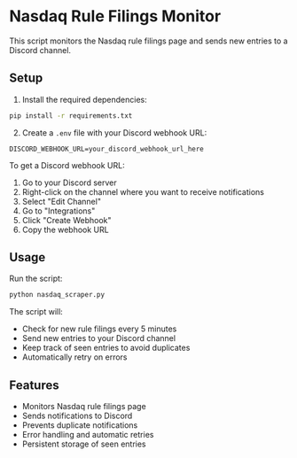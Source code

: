 # Nasdaq Rule Filings Monitor

This script monitors the Nasdaq rule filings page and sends new entries to a Discord channel.

## Setup

1. Install the required dependencies:
```bash
pip install -r requirements.txt
```

2. Create a `.env` file with your Discord webhook URL:
```
DISCORD_WEBHOOK_URL=your_discord_webhook_url_here
```

To get a Discord webhook URL:
1. Go to your Discord server
2. Right-click on the channel where you want to receive notifications
3. Select "Edit Channel"
4. Go to "Integrations"
5. Click "Create Webhook"
6. Copy the webhook URL

## Usage

Run the script:
```bash
python nasdaq_scraper.py
```

The script will:
- Check for new rule filings every 5 minutes
- Send new entries to your Discord channel
- Keep track of seen entries to avoid duplicates
- Automatically retry on errors

## Features

- Monitors Nasdaq rule filings page
- Sends notifications to Discord
- Prevents duplicate notifications
- Error handling and automatic retries
- Persistent storage of seen entries
